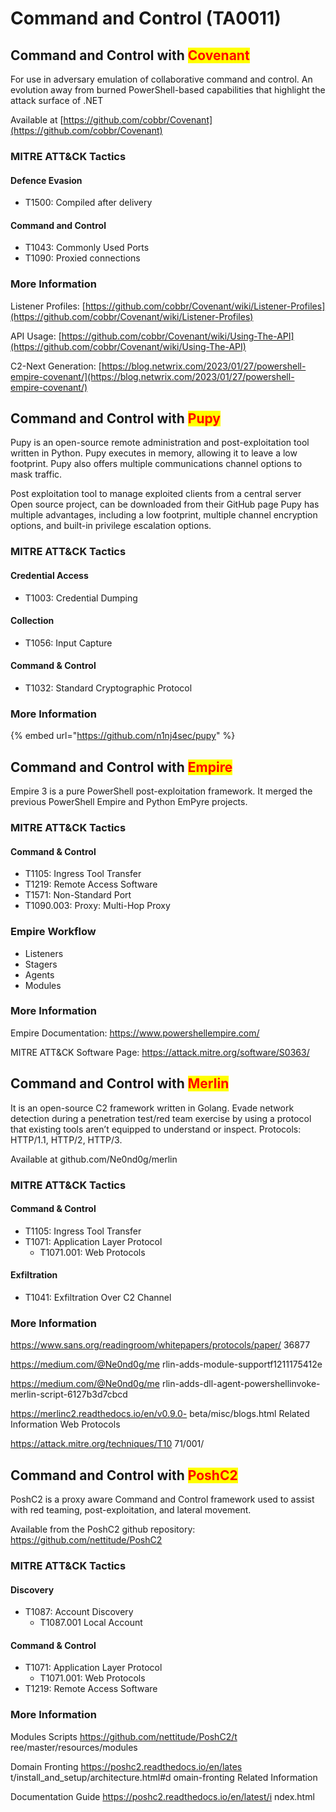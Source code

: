 # Command and Control (TA0011)

## Command and Control with <mark style="color:red;">Covenant</mark>

For use in adversary emulation of collaborative command and control. An evolution away from burned PowerShell-based capabilities that highlight the attack surface of .NET

Available at [https://github.com/cobbr/Covenant](https://github.com/cobbr/Covenant)

### MITRE ATT\&CK Tactics

#### Defence Evasion

* T1500: Compiled after delivery

#### Command and Control

* T1043: Commonly Used Ports
* T1090: Proxied connections

### More Information

Listener Profiles: [https://github.com/cobbr/Covenant/wiki/Listener-Profiles](https://github.com/cobbr/Covenant/wiki/Listener-Profiles)

API Usage: [https://github.com/cobbr/Covenant/wiki/Using-The-API](https://github.com/cobbr/Covenant/wiki/Using-The-API)

C2-Next Generation: [https://blog.netwrix.com/2023/01/27/powershell-empire-covenant/](https://blog.netwrix.com/2023/01/27/powershell-empire-covenant/)



## Command and Control with <mark style="color:red;">Pupy</mark>

Pupy is an open-source remote administration and post-exploitation tool written in Python. Pupy executes in memory, allowing it to leave a low footprint. Pupy also offers multiple communications channel options to mask traffic.

Post exploitation tool to manage exploited clients from a central server Open source project, can be downloaded from their GitHub page Pupy has multiple advantages, including a low footprint, multiple channel encryption options, and built-in privilege escalation options.

### MITRE ATT\&CK Tactics

#### Credential Access

* T1003: Credential Dumping

#### Collection

* T1056: Input Capture

#### Command & Control

* T1032: Standard Cryptographic Protocol

### More Information

{% embed url="https://github.com/n1nj4sec/pupy" %}



## Command and Control with <mark style="color:red;">Empire</mark>

Empire 3 is a pure PowerShell post-exploitation framework. It merged the previous PowerShell Empire and Python EmPyre projects.

### MITRE ATT\&CK Tactics

#### Command & Control

* T1105: Ingress Tool Transfer
* T1219: Remote Access Software
* T1571: Non-Standard Port
* T1090.003: Proxy: Multi-Hop Proxy

### Empire Workflow

* Listeners
* Stagers
* Agents
* Modules

### More Information

Empire Documentation: https://www.powershellempire.com/

MITRE ATT\&CK Software Page: https://attack.mitre.org/software/S0363/



## Command and Control with <mark style="color:red;">Merlin</mark>

It is an open-source C2 framework written in Golang. Evade network detection during a penetration test/red team exercise by using a protocol that existing tools aren’t equipped to understand or inspect. Protocols: HTTP/1.1, HTTP/2, HTTP/3.

Available at github.com/Ne0nd0g/merlin

### MITRE ATT\&CK Tactics

#### Command & Control

* T1105: Ingress Tool Transfer
* T1071: Application Layer Protocol
  * T1071.001: Web Protocols

#### Exfiltration

* T1041: Exfiltration Over C2 Channel

### More Information

https://www.sans.org/readingroom/whitepapers/protocols/paper/ 36877

https://medium.com/@Ne0nd0g/me rlin-adds-module-supportf1211175412e

https://medium.com/@Ne0nd0g/me rlin-adds-dll-agent-powershellinvoke-merlin-script-6127b3d7cbcd

https://merlinc2.readthedocs.io/en/v0.9.0- beta/misc/blogs.html Related Information Web Protocols

&#x20;https://attack.mitre.org/techniques/T10 71/001/



## Command and Control with <mark style="color:red;">PoshC2</mark>

PoshC2 is a proxy aware Command and Control framework used to assist with red teaming, post-exploitation, and lateral movement.

Available from the PoshC2 github repository: https://github.com/nettitude/PoshC2

### MITRE ATT\&CK Tactics

#### Discovery

* T1087: Account Discovery
  * T1087.001 Local Account

#### Command & Control

* T1071: Application Layer Protocol
  * T1071.001: Web Protocols
* T1219: Remote Access Software

### More Information

Modules Scripts https://github.com/nettitude/PoshC2/t ree/master/resources/modules

Domain Fronting https://poshc2.readthedocs.io/en/lates t/install\_and\_setup/architecture.html#d omain-fronting Related Information

Documentation Guide https://poshc2.readthedocs.io/en/latest/i ndex.html



